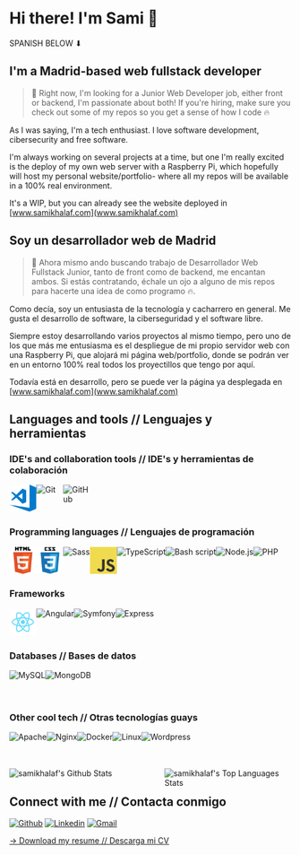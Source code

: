 # Hi there! I'm Sami 👋

SPANISH BELOW ⬇

## I'm a Madrid-based web fullstack developer

> 🚨 Right now, I'm looking for a Junior Web Developer job, either front or backend, I'm passionate about both! If you're hiring, make sure you check out some of my repos so you get a sense of how I code 🔥

As I was saying, I'm a tech enthusiast. I love software development, cibersecurity and free software.

I'm always working on several projects at a time, but one I'm really excited is the deploy of my own web server with a Raspberry Pi, which hopefully will host my personal website/portfolio- where all my repos will be available in a 100% real environment.

It's a WIP, but you can already see the website deployed in [www.samikhalaf.com](www.samikhalaf.com)

## Soy un desarrollador web de Madrid

> 🚨 Ahora mismo ando buscando trabajo de Desarrollador Web Fullstack Junior, tanto de front como de backend, me encantan ambos. Si estás contratando, échale un ojo a alguno de mis repos para hacerte una idea de como programo 🔥.

Como decía, soy un entusiasta de la tecnología y cacharrero en general. Me gusta el desarrollo de software, la ciberseguridad y el software libre.

Siempre estoy desarrollando varios proyectos al mismo tiempo, pero uno de los que más me entusiasma es el despliegue de mi propio servidor web con una Raspberry Pi, que alojará mi página web/portfolio, donde se podrán ver en un entorno 100% real todos los proyectillos que tengo por aquí.

Todavía está en desarrollo, pero se puede ver la página ya desplegada en [www.samikhalaf.com](www.samikhalaf.com)

## Languages and tools // Lenguajes y herramientas

### IDE's and collaboration tools // IDE's y herramientas de colaboración

<a href="https://code.visualstudio.com/" target="_blank"> 
<img align="left" alt="Visual Studio Code" width="48px" src="https://raw.githubusercontent.com/github/explore/80688e429a7d4ef2fca1e82350fe8e3517d3494d/topics/visual-studio-code/visual-studio-code.png" />
</a>

<a href="https://git-scm.com/" target="_blank"> 
<img align="left" alt="Git" width="48px" src="https://git-scm.com/images/logos/downloads/Git-Icon-1788C.png" />
</a>

<a href="https://github.com/" target="_blank"> 
<img align="left" alt="GitHub" width="48px" src="https://image.flaticon.com/icons/png/512/25/25231.png" />
</a>

<br><br><br>

### Programming languages // Lenguajes de programación

<a href="https://developer.mozilla.org/es/docs/Web/HTML" target="_blank"> 
<img align="left" alt="HTML5" height="48px" src="https://raw.githubusercontent.com/github/explore/80688e429a7d4ef2fca1e82350fe8e3517d3494d/topics/html/html.png" />
</a>

<a href="https://developer.mozilla.org/es/docs/Web/CSS" target="_blank"> 
<img align="left" alt="CSS3" height="48px" src="https://raw.githubusercontent.com/github/explore/80688e429a7d4ef2fca1e82350fe8e3517d3494d/topics/css/css.png" />
</a>

<a href="https://www.sass-lang.com/" target="_blank"> 
<img align="left" alt="Sass" height="48px" src="https://d2eip9sf3oo6c2.cloudfront.net/tags/images/000/001/057/full/scsslogo.png" />
</a>

<a href="https://developer.mozilla.org/es/docs/Web/JavaScript" target="_blank"> 
<img align="left" alt="JavaScript" height="48px" src="https://raw.githubusercontent.com/github/explore/80688e429a7d4ef2fca1e82350fe8e3517d3494d/topics/javascript/javascript.png" />
</a>

<a href="https://www.typescriptlang.org/" target="_blank"> 
<img align="left" alt="TypeScript" height="48px" src="https://upload.wikimedia.org/wikipedia/commons/thumb/4/4c/Typescript_logo_2020.svg/1200px-Typescript_logo_2020.svg.png" />
</a>

<a href="https://www.gnu.org/software/bash/" target="_blank"> 
<img align="left" alt="Bash script" height="48px" src="https://upload.wikimedia.org/wikipedia/commons/4/4b/Bash_Logo_Colored.svg" />
</a>

<a href="https://nodejs.org/es/" target="_blank"> 
<img align="left" alt="Node.js" height="48px" src="https://upload.wikimedia.org/wikipedia/commons/d/d9/Node.js_logo.svg" />
</a>

<a href="https://www.php.net/" target="_blank"> 
<img align="left" alt="PHP" height="48px" src="https://pngimg.com/uploads/php/php_PNG7.png" />
</a>

<br><br><br>

### Frameworks

<a href="https://es.reactjs.org/" target="_blank"> 
<img align="left" alt="React" height="48px" src="https://raw.githubusercontent.com/github/explore/80688e429a7d4ef2fca1e82350fe8e3517d3494d/topics/react/react.png" />
</a>

<a href="https://angular.io/" target="_blank"> 
<img align="left" alt="Angular" height="48px" src="https://upload.wikimedia.org/wikipedia/commons/thumb/c/cf/Angular_full_color_logo.svg/1200px-Angular_full_color_logo.svg.png" />
</a>

<a href="https://symfony.com/" target="_blank"> 
<img align="left" alt="Symfony" height="48px" src="https://avatars3.githubusercontent.com/u/143937?v=4" />
</a>

<a href="https://expressjs.com/es/" target="_blank"> 
<img align="left" alt="Express" height="48px" src="https://d2eip9sf3oo6c2.cloudfront.net/tags/images/000/000/359/full/expressjslogo.png" />
</a>

<br><br><br>

### Databases // Bases de datos

<a href="https://www.mysql.com/" target="_blank"> 
<img align="left" alt="MySQL" height="48px" src="https://www.freepnglogos.com/uploads/logo-mysql-png/logo-mysql-securing-mysql-and-connecting-wso-servers-yasassri-blog-18.png" />
</a>

<a href="https://www.mongodb.com/es" target="_blank"> 
<img align="left" alt="MongoDB" height="48px" src="https://www.todavianose.com/wp-content/uploads/2018/04/mongo-db-design.png" />
</a>

<br><br><br>

### Other cool tech // Otras tecnologías guays

<a href="https://httpd.apache.org/" target="_blank">
<img align="left" alt="Apache" height="48px" src="https://manualesit.com/wp-content/uploads/apache2-660x330.png" />
</a>

<a href="https://www.nginx.com/" target="_blank">
<img align="left" alt="Nginx" height="48px" src="https://linuxtips.us/wp-content/uploads/nginx-logo.png" />
</a>

<a href="https://www.docker.com/" target="_blank">
<img align="left" alt="Docker" height="48px" src="https://www.docker.com/sites/default/files/social/docker_facebook_share.png" />
</a>

<a href="https://www.fsf.org/es" target="_blank">
<img align="left" alt="Linux" height="48px" src="https://upload.wikimedia.org/wikipedia/commons/thumb/3/35/Tux.svg/1200px-Tux.svg.png" />
</a>

<a href="https://wordpress.org/" target="_blank">
<img align="left" alt="Wordpress" height="48px" src="https://upload.wikimedia.org/wikipedia/commons/thumb/9/98/WordPress_blue_logo.svg/600px-WordPress_blue_logo.svg.png" />
</a>

<br><br><br>

<p>
  <img alt="samikhalaf's Github Stats" src="https://github-readme-stats.vercel.app/api?username=samikhalaf&show_icons=true&hide_border=true&theme=nord" width="52%"/>

  <img align="right" alt="samikhalaf's Top Languages Stats" src="https://github-readme-stats.vercel.app/api/top-langs/?username=samikhalaf&hide_border=true&layout=compact&theme=nord" width="45%"/>
</p>

## Connect with me // Contacta conmigo

[![Github](https://img.shields.io/github/followers/zonarolo?label=Github&style=social)](https://github.com/samikhalaf)
[![Linkedin](https://img.shields.io/badge/-LinkedIn-blue?style=flat&logo=Linkedin&logoColor=white)](https://www.linkedin.com/in/samikhalaf/)
[![Gmail](https://img.shields.io/badge/-Gmail-c14438?style=flat&logo=Gmail&logoColor=white)](mailto:samikhalaf94@gmail.com)

[→ Download my resume // Descarga mi CV](sami-khalaf-cv3.pdf)
